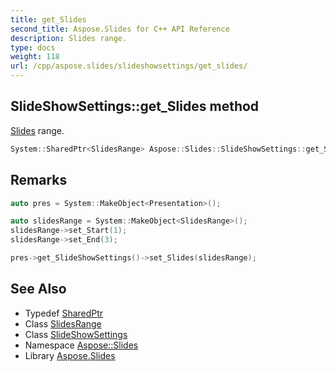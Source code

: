 ```yaml
---
title: get_Slides
second_title: Aspose.Slides for C++ API Reference
description: Slides range.
type: docs
weight: 118
url: /cpp/aspose.slides/slideshowsettings/get_slides/
---
```

## SlideShowSettings::get_Slides method


[Slides](../../) range.

```cpp
System::SharedPtr<SlidesRange> Aspose::Slides::SlideShowSettings::get_Slides() const
```

## Remarks



```cpp
auto pres = System::MakeObject<Presentation>();

auto slidesRange = System::MakeObject<SlidesRange>();
slidesRange->set_Start(1);
slidesRange->set_End(3);

pres->get_SlideShowSettings()->set_Slides(slidesRange);
```




## See Also

* Typedef [SharedPtr](../../../system/sharedptr/)
* Class [SlidesRange](../../slidesrange/)
* Class [SlideShowSettings](../)
* Namespace [Aspose::Slides](../../)
* Library [Aspose.Slides](../../../)
